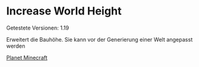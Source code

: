 # Increase World Height

Getestete Versionen: 1.19

Erweitert die Bauhöhe. Sie kann vor der Generierung einer Welt angepasst werden

[Planet Minecraft](https://www.planetminecraft.com/data-pack/increase-world-height-to-1024-blocks-1-19-1/)